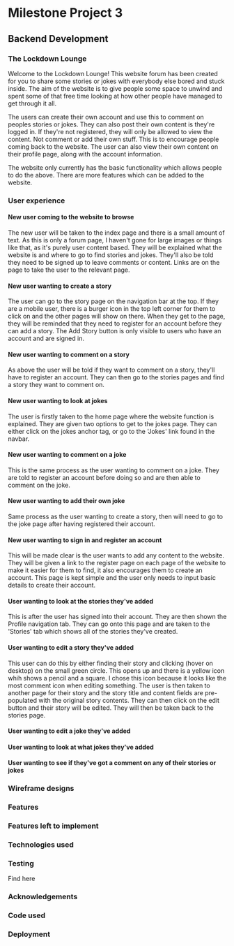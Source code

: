 # Milestone Project 3

## Backend Development

### The Lockdown Lounge
Welcome to the Lockdown Lounge! This website forum has been created for you to share some stories or jokes with everybody else bored and stuck inside. The aim of the website is to give people some space to unwind and spent some of that free time looking at how other people have managed to get through it all. 

The users can create their own account and use this to comment on peoples stories or jokes. They can also post their own content is they're logged in. If they're not registered, they will only be allowed to view the content. Not comment or add their own stuff. This is to encourage people coming back to the website. The user can also view their own content on their profile page, along with the account information. 

The website only currently has the basic functionality which allows people to do the above. There are more features which can be added to the website.

### User experience

#### New user coming to the website to browse
The new user will be taken to the index page and there is a small amount of text. As this is only a forum page, I haven't gone for large images or things like that, as it's purely user content based. 
They will be explained what the website is and where to go to find stories and jokes. They'll also be told they need to be signed up to leave comments or content. Links are on the page to take the user to the relevant page.

#### New user wanting to create a story
The user can go to the story page on the navigation bar at the top. If they are a mobile user, there is a burger icon in the top left corner for them to click on and the other pages will show on there. When they get to the page, they will be reminded that they need to register for an account before they can add a story. The Add Story button is only visible to users who have an account and are signed in.

#### New user wanting to comment on a story
As above the user will be told if they want to comment on a story, they'll have to register an account. They can then go to the stories pages and find a story they want to comment on.

#### New user wanting to look at jokes
The user is firstly taken to the home page where the website function is explained. They are given two options to get to the jokes page. They can either click on the jokes anchor tag, or go to the 'Jokes' link found in the navbar. 

#### New user wanting to comment on a joke
This is the same process as the user wanting to comment on a joke. They are told to register an account before doing so and are then able to comment on the joke.

#### New user wanting to add their own joke
Same process as the user wanting to create a story, then will need to go to the joke page after having registered their account.

#### New user wanting to sign in and register an account
This will be made clear is the user wants to add any content to the website. They will be given a link to the register page on each page of the website to make it easier for them to find, it also encourages them to create an account. This page is kept simple and the user only needs to input basic details to create their account.

#### User wanting to look at the stories they've added
This is after the user has signed into their account. They are then shown the Profile navigation tab. They can go onto this page and are taken to the 'Stories' tab which shows all of the stories they've created.

#### User wanting to edit a story they've added
This user can do this by either finding their story and clicking (hover on desktop) on the small green circle. This opens up and there is a yellow icon whih shows a pencil and a square. I chose this icon because it looks like the most comment icon when editing something. The user is then taken to another page for their story and the story title and content fields are pre-populated with the original story contents. They can then click on the edit button and their story will be edited. They will then be taken back to the stories page. 

#### User wanting to edit a joke they've added

#### User wanting to look at what jokes they've added

#### User wanting to see if they've got a comment on any of their stories or jokes

### Wireframe designs 


### Features


### Features left to implement


### Technologies used


### Testing

Find here

### Acknowledgements

### Code used

### Deployment


